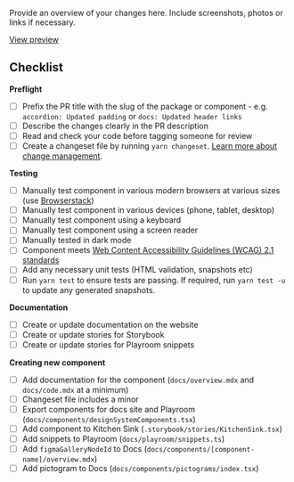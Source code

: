 Provide an overview of your changes here. Include screenshots, photos or links if necessary.

[View preview](https://design-system.agriculture.gov.au/pr-preview/pr-[PR_NUMBER])

## Checklist

**Preflight**

- [ ] Prefix the PR title with the slug of the package or component - e.g. `accordion: Updated padding` or `docs: Updated header links`
- [ ] Describe the changes clearly in the PR description
- [ ] Read and check your code before tagging someone for review
- [ ] Create a changeset file by running `yarn changeset`. [Learn more about change management](https://design-system.agriculture.gov.au/guides/change-management).

**Testing**

- [ ] Manually test component in various modern browsers at various sizes (use [Browserstack](https://www.browserstack.com/))
- [ ] Manually test component in various devices (phone, tablet, desktop)
- [ ] Manually test component using a keyboard
- [ ] Manually test component using a screen reader
- [ ] Manually tested in dark mode
- [ ] Component meets [Web Content Accessibility Guidelines (WCAG) 2.1 standards](https://www.w3.org/TR/WCAG21/)
- [ ] Add any necessary unit tests (HTML validation, snapshots etc)
- [ ] Run `yarn test` to ensure tests are passing. If required, run `yarn test -u` to update any generated snapshots.

**Documentation**

- [ ] Create or update documentation on the website
- [ ] Create or update stories for Storybook
- [ ] Create or update stories for Playroom snippets

**Creating new component**

- [ ] Add documentation for the component (`docs/overview.mdx` and `docs/code.mdx` at a minimum)
- [ ] Changeset file includes a minor
- [ ] Export components for docs site and Playroom (`docs/components/designSystemComponents.tsx`)
- [ ] Add component to Kitchen Sink (`.storybook/stories/KitchenSink.tsx`)
- [ ] Add snippets to Playroom (`docs/playroom/snippets.ts`)
- [ ] Add `figmaGalleryNodeId` to Docs (`docs/components/[component-name]/overview.mdx`)
- [ ] Add pictogram to Docs (`docs/components/pictograms/index.tsx`)
